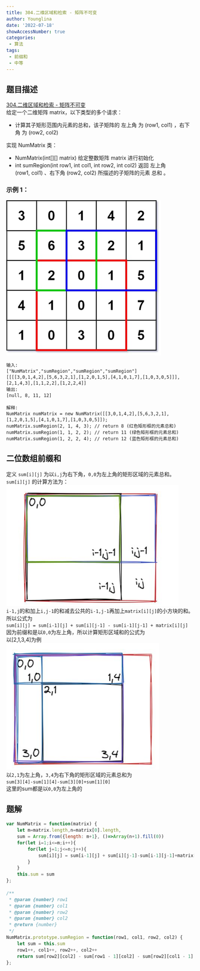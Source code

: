 ```yaml
---
title: 304.二维区域和检索 - 矩阵不可变
author: Younglina
date: '2022-07-18'
showAccessNumber: true
categories:
 - 算法
tags:
 - 前缀和
 - 中等
---
```


## 题目描述
[304.二维区域和检索 - 矩阵不可变](https://leetcode.cn/problems/range-sum-query-2d-immutable/)  
给定一个二维矩阵 matrix，以下类型的多个请求：  
- 计算其子矩形范围内元素的总和，该子矩阵的 左上角 为 (row1, col1) ，右下角 为 (row2, col2)  

实现 NumMatrix 类：  
- NumMatrix(int[][] matrix) 给定整数矩阵 matrix 进行初始化  
- int sumRegion(int row1, int col1, int row2, int col2) 返回 左上角 (row1, col1) 、右下角 (row2, col2) 所描述的子矩阵的元素 总和 。  

### 示例 1：
![](https://raw.githubusercontent.com/Younglina/images/master/304.png)
```
输入: 
["NumMatrix","sumRegion","sumRegion","sumRegion"]
[[[[3,0,1,4,2],[5,6,3,2,1],[1,2,0,1,5],[4,1,0,1,7],[1,0,3,0,5]]],[2,1,4,3],[1,1,2,2],[1,2,2,4]]
输出: 
[null, 8, 11, 12]

解释:
NumMatrix numMatrix = new NumMatrix([[3,0,1,4,2],[5,6,3,2,1],[1,2,0,1,5],[4,1,0,1,7],[1,0,3,0,5]]);
numMatrix.sumRegion(2, 1, 4, 3); // return 8 (红色矩形框的元素总和)
numMatrix.sumRegion(1, 1, 2, 2); // return 11 (绿色矩形框的元素总和)
numMatrix.sumRegion(1, 2, 2, 4); // return 12 (蓝色矩形框的元素总和)
```

## 二位数组前缀和
定义 `sum[i][j]` 为以`i,j`为右下角，`0,0`为左上角的矩形区域的元素总和。  
`sum[i][j]` 的计算方法为：
![](https://raw.githubusercontent.com/Younglina/images/master/304_1.jpg)  
`i-1,j`的和加上`i,j-1`的和减去公共的`i-1,j-1`再加上`matrix[i][j]`的小方块的和。
所以公式为  
`sum[i][j] = sum[i-1][j] + sum[i][j-1] - sum[i-1][j-1] + matrix[i][j]`  
因为前缀和是以`0,0`为左上角，所以计算矩形区域和的公式为  
以[2,1,3,4]为例  
![](https://raw.githubusercontent.com/Younglina/images/master/304_2.jpg)  
以`2,1`为左上角，`3,4`为右下角的矩形区域的元素总和为  
`sum[3][4]-sum[1][4]-sum[3][0]+sum[1][0]`  
这里的sum都是以`0,0`为左上角的  

## 题解
```javascript
var NumMatrix = function(matrix) {
    let m=matrix.length,n=matrix[0].length,
    sum = Array.from({length: m+1}, ()=>Array(n+1).fill(0))
    for(let i=1;i<=m;i++){
        for(let j=1;j<=n;j++){
            sum[i][j] = sum[i-1][j] + sum[i][j-1]-sum[i-1][j-1]+matrix[i-1][j-1] //i,j从1开始，所以减一
        }
    }
    this.sum = sum
};

/** 
 * @param {number} row1 
 * @param {number} col1 
 * @param {number} row2 
 * @param {number} col2
 * @return {number}
 */
NumMatrix.prototype.sumRegion = function(row1, col1, row2, col2) {
    let sum = this.sum
    row1++, col1++, row2++, col2++
    return sum[row2][col2] - sum[row1 - 1][col2] - sum[row2][col1 - 1] + sum[row1 - 1][col1 - 1]
};
```
